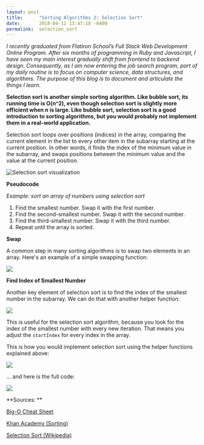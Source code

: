 ```yaml
---
layout: post
title:      "Sorting Algorithms 2: Selection Sort"
date:       2018-04-11 13:47:18 -0400
permalink:  selection_sort
---
```



*I recently graduated from Flatiron School’s Full Stack Web Development Online Program. After six months of programming in Ruby and Javascript, I have seen my main interest gradually shift from frontend to backend design. Consequently, as I am now entering the job search program, part of my daily routine is to focus on computer science, data structures, and algorithms. The purpose of this blog is to document and articulate the things I learn.*

**Selection sort is another simple sorting algorithm. Like bubble sort, its running time is O(n^2), even though selection sort is slightly more efficient when *n* is large. Like bubble sort, selection sort is a good introduction to sorting algorithms, but you would probably not implement them in a real-world application.**

Selection sort loops over positions (indices) in the array, comparing the current element in the list to every other item in the subarray starting at the current position. In other words, it finds the index of the minimum value in the subarray, and swaps positions between the minimum value and the value at the current position.

![Selection sort visualization](http://codepumpkin.com/wp-content/uploads/2017/10/SelectionSort_Avg_case.gif)

**Pseudocode**

*Example: sort an array of numbers using selection sort*

1. Find the smallest number. Swap it with the first number.
2. Find the second-smallest number. Swap it with the second number.
3. Find the third-smallest number. Swap it with the third number.
4. Repeat until the array is sorted.

**Swap**

A common step in many sorting algorithms is to swap two elements in an array. Here's an example of a simple swapping function:

![](https://i.imgur.com/gObVnC0.png)

**Find Index of Smallest Number**

Another key element of selection sort is to find the index of the smallest number in the subarray. We can do that with another helper function:

![](https://i.imgur.com/3MUiTa8.png)

This is useful for the selection sort algorithm, because you look for the index of the smallest number with every new iteration. That means you adjust the `startIndex` for every index in the array.

This is how you would implement selection sort using the helper functions explained above:

![](https://i.imgur.com/DmUKDsn.png)

... and here is the full code:

![](https://i.imgur.com/Yty9BrL.png)



**Sources: **

[Big-O Cheat Sheet](http://bigocheatsheet.com/)

[Khan Academy (Sorting)](https://www.khanacademy.org/computing/computer-science/algorithms/sorting-algorithms/a/sorting)

[Selection Sort (Wikipedia)](https://en.wikipedia.org/wiki/Selection_sort)






